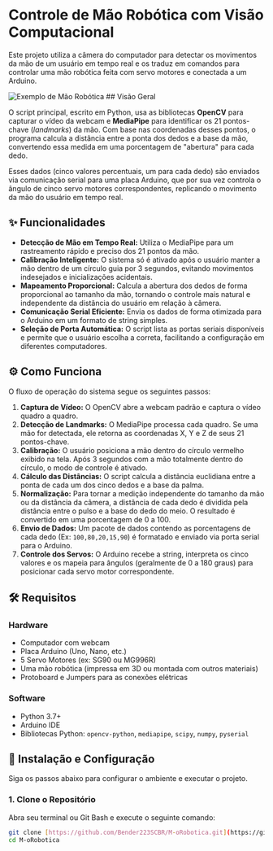 # Controle de Mão Robótica com Visão Computacional

Este projeto utiliza a câmera do computador para detectar os movimentos da mão de um usuário em tempo real e os traduz em comandos para controlar uma mão robótica feita com servo motores e conectada a um Arduino.

![Exemplo de Mão Robótica](https://i.imgur.com/your-image-placeholder.png) ## Visão Geral

O script principal, escrito em Python, usa as bibliotecas **OpenCV** para capturar o vídeo da webcam e **MediaPipe** para identificar os 21 pontos-chave (*landmarks*) da mão. Com base nas coordenadas desses pontos, o programa calcula a distância entre a ponta dos dedos e a base da mão, convertendo essa medida em uma porcentagem de "abertura" para cada dedo.

Esses dados (cinco valores percentuais, um para cada dedo) são enviados via comunicação serial para uma placa Arduino, que por sua vez controla o ângulo de cinco servo motores correspondentes, replicando o movimento da mão do usuário em tempo real.

## ✨ Funcionalidades

* **Detecção de Mão em Tempo Real:** Utiliza o MediaPipe para um rastreamento rápido e preciso dos 21 pontos da mão.
* **Calibração Inteligente:** O sistema só é ativado após o usuário manter a mão dentro de um círculo guia por 3 segundos, evitando movimentos indesejados e inicializações acidentais.
* **Mapeamento Proporcional:** Calcula a abertura dos dedos de forma proporcional ao tamanho da mão, tornando o controle mais natural e independente da distância do usuário em relação à câmera.
* **Comunicação Serial Eficiente:** Envia os dados de forma otimizada para o Arduino em um formato de string simples.
* **Seleção de Porta Automática:** O script lista as portas seriais disponíveis e permite que o usuário escolha a correta, facilitando a configuração em diferentes computadores.

## ⚙️ Como Funciona

O fluxo de operação do sistema segue os seguintes passos:

1.  **Captura de Vídeo:** O OpenCV abre a webcam padrão e captura o vídeo quadro a quadro.
2.  **Detecção de Landmarks:** O MediaPipe processa cada quadro. Se uma mão for detectada, ele retorna as coordenadas X, Y e Z de seus 21 pontos-chave.
3.  **Calibração:** O usuário posiciona a mão dentro do círculo vermelho exibido na tela. Após 3 segundos com a mão totalmente dentro do círculo, o modo de controle é ativado.
4.  **Cálculo das Distâncias:** O script calcula a distância euclidiana entre a ponta de cada um dos cinco dedos e a base da palma.
5.  **Normalização:** Para tornar a medição independente do tamanho da mão ou da distância da câmera, a distância de cada dedo é dividida pela distância entre o pulso e a base do dedo do meio. O resultado é convertido em uma porcentagem de 0 a 100.
6.  **Envio de Dados:** Um pacote de dados contendo as porcentagens de cada dedo (Ex: `100,80,20,15,90`) é formatado e enviado via porta serial para o Arduino.
7.  **Controle dos Servos:** O Arduino recebe a string, interpreta os cinco valores e os mapeia para ângulos (geralmente de 0 a 180 graus) para posicionar cada servo motor correspondente.

## 🛠️ Requisitos

### Hardware
* Computador com webcam
* Placa Arduino (Uno, Nano, etc.)
* 5 Servo Motores (ex: SG90 ou MG996R)
* Uma mão robótica (impressa em 3D ou montada com outros materiais)
* Protoboard e Jumpers para as conexões elétricas

### Software
* Python 3.7+
* Arduino IDE
* Bibliotecas Python: `opencv-python`, `mediapipe`, `scipy`, `numpy`, `pyserial`

## 🚀 Instalação e Configuração

Siga os passos abaixo para configurar o ambiente e executar o projeto.

### 1. Clone o Repositório
Abra seu terminal ou Git Bash e execute o seguinte comando:
```bash
git clone [https://github.com/Bender223SCBR/M-oRobotica.git](https://github.com/Bender223SCBR/M-oRobotica.git)
cd M-oRobotica
